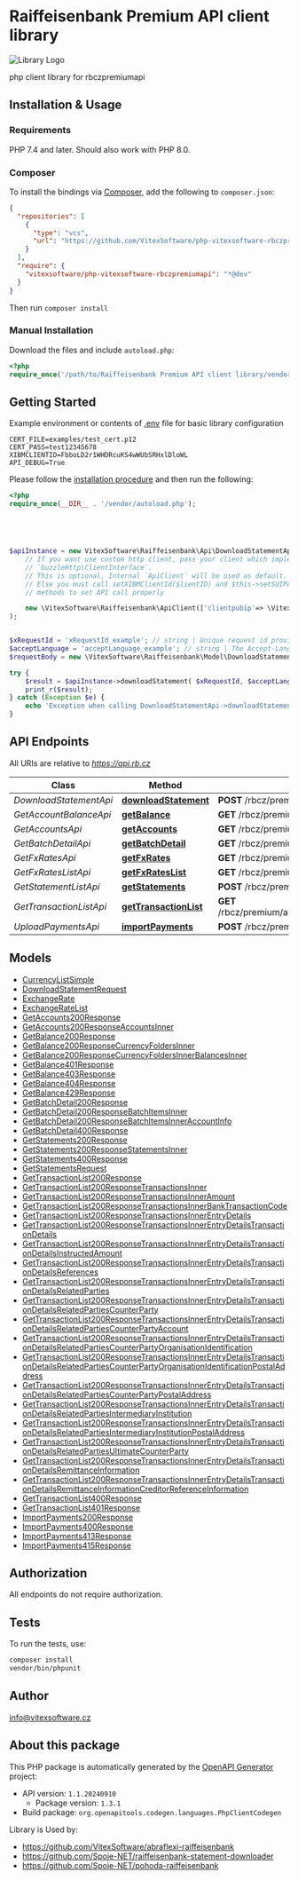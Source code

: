 # Raiffeisenbank Premium API client library

![Library Logo](library-logo.svg?raw=true)


 php client library for rbczpremiumapi 



## Installation & Usage


### Requirements

PHP 7.4 and later.
Should also work with PHP 8.0.

### Composer

To install the bindings via [Composer](https://getcomposer.org/), add the following to `composer.json`:

```json
{
  "repositories": [
    {
      "type": "vcs",
      "url": "https://github.com/VitexSoftware/php-vitexsoftware-rbczpremiumapi.git"
    }
  ],
  "require": {
    "vitexsoftware/php-vitexsoftware-rbczpremiumapi": "*@dev"
  }
}
```

Then run `composer install`

### Manual Installation

Download the files and include `autoload.php`:

```php
<?php
require_once('/path/to/Raiffeisenbank Premium API client library/vendor/autoload.php');
```

## Getting Started


Example environment or contents of [.env](examples/example.env) file for basic library configuration
```
CERT_FILE=examples/test_cert.p12
CERT_PASS=test12345678
XIBMCLIENTID=FbboLD2r1WHDRcuKS4wWUbSRHxlDloWL
API_DEBUG=True
```

Please follow the [installation procedure](#installation--usage) and then run the following:

```php
<?php
require_once(__DIR__ . '/vendor/autoload.php');





$apiInstance = new VitexSoftware\Raiffeisenbank\Api\DownloadStatementApi(
    // If you want use custom http client, pass your client which implements 
    // `GuzzleHttp\ClientInterface`.
    // This is optional, Internal `ApiClient` will be used as default.
    // Else you must call setXIBMClientId($lientID) and $this->setSUIPAddress($clientPubIP) 
    // methods to set API call properly      

    new \VitexSoftware\Raiffeisenbank\ApiClient(['clientpubip'=> \VitexSoftware\Raiffeisenbank\ApiClient::getPublicIP() ,'debug'=>true])
);


$xRequestId = 'xRequestId_example'; // string | Unique request id provided by consumer application for reference and auditing.
$acceptLanguage = 'acceptLanguage_example'; // string | The Accept-Language request HTTP header is used to determine document  language. Supported languages are `cs` and `en`.
$requestBody = new \VitexSoftware\Raiffeisenbank\Model\DownloadStatementRequest(); // \VitexSoftware\Raiffeisenbank\Model\DownloadStatementRequest

try {
    $result = $apiInstance->downloadStatement( $xRequestId, $acceptLanguage, $requestBody, $pSUIPAddress);
    print_r($result);
} catch (Exception $e) {
    echo 'Exception when calling DownloadStatementApi->downloadStatement: ', $e->getMessage(), PHP_EOL;
}

```

## API Endpoints

All URIs are relative to *https://api.rb.cz*

Class | Method | HTTP request | Description
------------ | ------------- | ------------- | -------------
*DownloadStatementApi* | [**downloadStatement**](docs/Api/DownloadStatementApi.md#downloadstatement) | **POST** /rbcz/premium/api/accounts/statements/download | 
*GetAccountBalanceApi* | [**getBalance**](docs/Api/GetAccountBalanceApi.md#getbalance) | **GET** /rbcz/premium/api/accounts/{accountNumber}/balance | 
*GetAccountsApi* | [**getAccounts**](docs/Api/GetAccountsApi.md#getaccounts) | **GET** /rbcz/premium/api/accounts | 
*GetBatchDetailApi* | [**getBatchDetail**](docs/Api/GetBatchDetailApi.md#getbatchdetail) | **GET** /rbcz/premium/api/payments/batches/{batchFileId} | 
*GetFxRatesApi* | [**getFxRates**](docs/Api/GetFxRatesApi.md#getfxrates) | **GET** /rbcz/premium/api/fxrates/{currencyCode} | 
*GetFxRatesListApi* | [**getFxRatesList**](docs/Api/GetFxRatesListApi.md#getfxrateslist) | **GET** /rbcz/premium/api/fxrates | 
*GetStatementListApi* | [**getStatements**](docs/Api/GetStatementListApi.md#getstatements) | **POST** /rbcz/premium/api/accounts/statements | 
*GetTransactionListApi* | [**getTransactionList**](docs/Api/GetTransactionListApi.md#gettransactionlist) | **GET** /rbcz/premium/api/accounts/{accountNumber}/{currencyCode}/transactions | 
*UploadPaymentsApi* | [**importPayments**](docs/Api/UploadPaymentsApi.md#importpayments) | **POST** /rbcz/premium/api/payments/batches | 

## Models

- [CurrencyListSimple](docs/Model/CurrencyListSimple.md)
- [DownloadStatementRequest](docs/Model/DownloadStatementRequest.md)
- [ExchangeRate](docs/Model/ExchangeRate.md)
- [ExchangeRateList](docs/Model/ExchangeRateList.md)
- [GetAccounts200Response](docs/Model/GetAccounts200Response.md)
- [GetAccounts200ResponseAccountsInner](docs/Model/GetAccounts200ResponseAccountsInner.md)
- [GetBalance200Response](docs/Model/GetBalance200Response.md)
- [GetBalance200ResponseCurrencyFoldersInner](docs/Model/GetBalance200ResponseCurrencyFoldersInner.md)
- [GetBalance200ResponseCurrencyFoldersInnerBalancesInner](docs/Model/GetBalance200ResponseCurrencyFoldersInnerBalancesInner.md)
- [GetBalance401Response](docs/Model/GetBalance401Response.md)
- [GetBalance403Response](docs/Model/GetBalance403Response.md)
- [GetBalance404Response](docs/Model/GetBalance404Response.md)
- [GetBalance429Response](docs/Model/GetBalance429Response.md)
- [GetBatchDetail200Response](docs/Model/GetBatchDetail200Response.md)
- [GetBatchDetail200ResponseBatchItemsInner](docs/Model/GetBatchDetail200ResponseBatchItemsInner.md)
- [GetBatchDetail200ResponseBatchItemsInnerAccountInfo](docs/Model/GetBatchDetail200ResponseBatchItemsInnerAccountInfo.md)
- [GetBatchDetail400Response](docs/Model/GetBatchDetail400Response.md)
- [GetStatements200Response](docs/Model/GetStatements200Response.md)
- [GetStatements200ResponseStatementsInner](docs/Model/GetStatements200ResponseStatementsInner.md)
- [GetStatements400Response](docs/Model/GetStatements400Response.md)
- [GetStatementsRequest](docs/Model/GetStatementsRequest.md)
- [GetTransactionList200Response](docs/Model/GetTransactionList200Response.md)
- [GetTransactionList200ResponseTransactionsInner](docs/Model/GetTransactionList200ResponseTransactionsInner.md)
- [GetTransactionList200ResponseTransactionsInnerAmount](docs/Model/GetTransactionList200ResponseTransactionsInnerAmount.md)
- [GetTransactionList200ResponseTransactionsInnerBankTransactionCode](docs/Model/GetTransactionList200ResponseTransactionsInnerBankTransactionCode.md)
- [GetTransactionList200ResponseTransactionsInnerEntryDetails](docs/Model/GetTransactionList200ResponseTransactionsInnerEntryDetails.md)
- [GetTransactionList200ResponseTransactionsInnerEntryDetailsTransactionDetails](docs/Model/GetTransactionList200ResponseTransactionsInnerEntryDetailsTransactionDetails.md)
- [GetTransactionList200ResponseTransactionsInnerEntryDetailsTransactionDetailsInstructedAmount](docs/Model/GetTransactionList200ResponseTransactionsInnerEntryDetailsTransactionDetailsInstructedAmount.md)
- [GetTransactionList200ResponseTransactionsInnerEntryDetailsTransactionDetailsReferences](docs/Model/GetTransactionList200ResponseTransactionsInnerEntryDetailsTransactionDetailsReferences.md)
- [GetTransactionList200ResponseTransactionsInnerEntryDetailsTransactionDetailsRelatedParties](docs/Model/GetTransactionList200ResponseTransactionsInnerEntryDetailsTransactionDetailsRelatedParties.md)
- [GetTransactionList200ResponseTransactionsInnerEntryDetailsTransactionDetailsRelatedPartiesCounterParty](docs/Model/GetTransactionList200ResponseTransactionsInnerEntryDetailsTransactionDetailsRelatedPartiesCounterParty.md)
- [GetTransactionList200ResponseTransactionsInnerEntryDetailsTransactionDetailsRelatedPartiesCounterPartyAccount](docs/Model/GetTransactionList200ResponseTransactionsInnerEntryDetailsTransactionDetailsRelatedPartiesCounterPartyAccount.md)
- [GetTransactionList200ResponseTransactionsInnerEntryDetailsTransactionDetailsRelatedPartiesCounterPartyOrganisationIdentification](docs/Model/GetTransactionList200ResponseTransactionsInnerEntryDetailsTransactionDetailsRelatedPartiesCounterPartyOrganisationIdentification.md)
- [GetTransactionList200ResponseTransactionsInnerEntryDetailsTransactionDetailsRelatedPartiesCounterPartyOrganisationIdentificationPostalAddress](docs/Model/GetTransactionList200ResponseTransactionsInnerEntryDetailsTransactionDetailsRelatedPartiesCounterPartyOrganisationIdentificationPostalAddress.md)
- [GetTransactionList200ResponseTransactionsInnerEntryDetailsTransactionDetailsRelatedPartiesCounterPartyPostalAddress](docs/Model/GetTransactionList200ResponseTransactionsInnerEntryDetailsTransactionDetailsRelatedPartiesCounterPartyPostalAddress.md)
- [GetTransactionList200ResponseTransactionsInnerEntryDetailsTransactionDetailsRelatedPartiesIntermediaryInstitution](docs/Model/GetTransactionList200ResponseTransactionsInnerEntryDetailsTransactionDetailsRelatedPartiesIntermediaryInstitution.md)
- [GetTransactionList200ResponseTransactionsInnerEntryDetailsTransactionDetailsRelatedPartiesIntermediaryInstitutionPostalAddress](docs/Model/GetTransactionList200ResponseTransactionsInnerEntryDetailsTransactionDetailsRelatedPartiesIntermediaryInstitutionPostalAddress.md)
- [GetTransactionList200ResponseTransactionsInnerEntryDetailsTransactionDetailsRelatedPartiesUltimateCounterParty](docs/Model/GetTransactionList200ResponseTransactionsInnerEntryDetailsTransactionDetailsRelatedPartiesUltimateCounterParty.md)
- [GetTransactionList200ResponseTransactionsInnerEntryDetailsTransactionDetailsRemittanceInformation](docs/Model/GetTransactionList200ResponseTransactionsInnerEntryDetailsTransactionDetailsRemittanceInformation.md)
- [GetTransactionList200ResponseTransactionsInnerEntryDetailsTransactionDetailsRemittanceInformationCreditorReferenceInformation](docs/Model/GetTransactionList200ResponseTransactionsInnerEntryDetailsTransactionDetailsRemittanceInformationCreditorReferenceInformation.md)
- [GetTransactionList400Response](docs/Model/GetTransactionList400Response.md)
- [GetTransactionList401Response](docs/Model/GetTransactionList401Response.md)
- [ImportPayments200Response](docs/Model/ImportPayments200Response.md)
- [ImportPayments400Response](docs/Model/ImportPayments400Response.md)
- [ImportPayments413Response](docs/Model/ImportPayments413Response.md)
- [ImportPayments415Response](docs/Model/ImportPayments415Response.md)

## Authorization
All endpoints do not require authorization.
## Tests

To run the tests, use:

```bash
composer install
vendor/bin/phpunit
```

## Author

info@vitexsoftware.cz

## About this package

This PHP package is automatically generated by the [OpenAPI Generator](https://openapi-generator.tech) project:

- API version: `1.1.20240910`
    - Package version: `1.3.1`
- Build package: `org.openapitools.codegen.languages.PhpClientCodegen`


Library is Used by: 
 * https://github.com/VitexSoftware/abraflexi-raiffeisenbank
 * https://github.com/Spoje-NET/raiffeisenbank-statement-downloader
 * https://github.com/Spoje-NET/pohoda-raiffeisenbank
